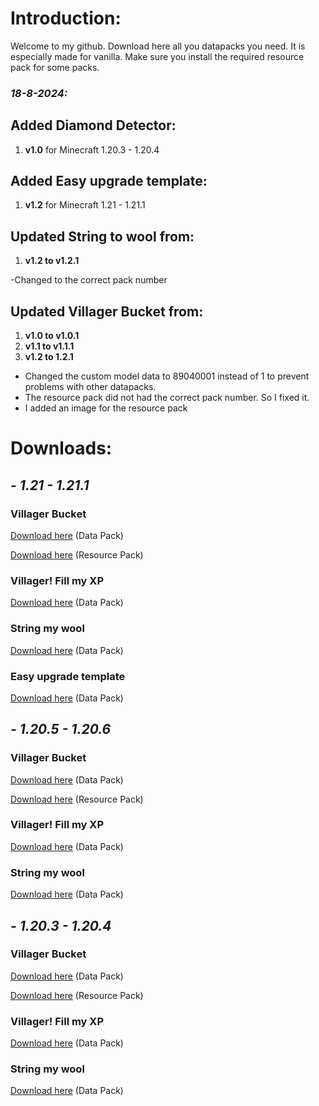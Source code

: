 # Introduction:

Welcome to my github.
Download here all you datapacks you need. It is especially made for vanilla.
Make sure you install the required resource pack for some packs.

### ***18-8-2024:***

## Added Diamond Detector:

1. **v1.0** for Minecraft 1.20.3 - 1.20.4

## Added Easy upgrade template:

1. **v1.2** for Minecraft 1.21 - 1.21.1

## Updated String to wool from:
1. **v1.2 to v1.2.1**

-Changed to the correct pack number

## Updated Villager Bucket from:

1. **v1.0 to v1.0.1**  
2. **v1.1 to v1.1.1**
3. **v1.2 to 1.2.1**

- Changed the custom model data to 89040001 instead of 1 to prevent problems with other datapacks.
- The resource pack did not had the correct pack number. So I fixed it.
- I added an image for the resource pack

# Downloads:

## _**- 1.21 - 1.21.1**_

### Villager Bucket

[Download here](https://github.com/degiel1982/minecraft_datapacks/blob/main/Villager_Bucket/AIO_Villager_Bucket%5Bv1.2.1%5D.zip) (Data Pack)

[Download here](https://github.com/degiel1982/minecraft_datapacks/blob/main/AIO/AIO%5Bv1.2.1%5D.zip) (Resource Pack)

### Villager! Fill my XP

[Download here](https://github.com/degiel1982/minecraft_datapacks/blob/main/Villager!_Fill_my_XP/AIO_Villager_Fill_my_XP%5Bv1.2%5D.zip) (Data Pack)

### String my wool

[Download here](https://github.com/degiel1982/minecraft_datapacks/blob/main/String_my_wool/AIO_String_my_wool%5Bv1.2.1%5D.zip) (Data Pack)

### Easy upgrade template

[Download here](https://github.com/degiel1982/minecraft_datapacks/blob/main/Easy_upgrade_template/AIO_Easy_upgrade_template%5Bv1.2%5D.zip) (Data Pack)


## _**- 1.20.5 - 1.20.6**_

### Villager Bucket

[Download here](https://github.com/degiel1982/minecraft_datapacks/blob/main/Villager_Bucket/AIO_Villager_Bucket%5Bv1.1.1%5D.zip) (Data Pack)

[Download here](https://github.com/degiel1982/minecraft_datapacks/blob/main/AIO/AIO%5Bv1.1.1%5D.zip) (Resource Pack)

### Villager! Fill my XP

[Download here](https://github.com/degiel1982/minecraft_datapacks/blob/main/Villager!_Fill_my_XP/AIO_Villager_Fill_my_XP%5Bv1.1%5D.zip) (Data Pack)

### String my wool

[Download here](https://github.com/degiel1982/minecraft_datapacks/blob/main/String_my_wool/AIO_String_my_wool%5Bv1.1%5D.zip) (Data Pack)




## _**- 1.20.3 - 1.20.4**_

### Villager Bucket

[Download here](https://github.com/degiel1982/minecraft_datapacks/blob/main/Villager_Bucket/AIO_Villager_Bucket%5Bv1.0.1%5D.zip) (Data Pack)

[Download here](https://github.com/degiel1982/minecraft_datapacks/blob/main/AIO/AIO%5Bv1.0.1%5D.zip) (Resource Pack)

### Villager! Fill my XP

[Download here](https://github.com/degiel1982/minecraft_datapacks/blob/main/Villager!_Fill_my_XP/AIO_Villager_Fill_my_XP%5Bv1.0%5D.zip) (Data Pack)

### String my wool

[Download here](https://github.com/degiel1982/minecraft_datapacks/blob/main/String_my_wool/AIO_String_my_wool%5Bv1.0%5D.zip) (Data Pack)



